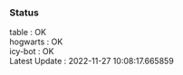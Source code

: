 ### Status


table : OK  
hogwarts : OK  
icy-bot : OK  
Latest Update : 2022-11-27 10:08:17.665859
